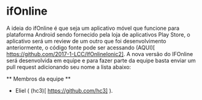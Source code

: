 # ifOnline

A ideia do ifOnline é que seja um aplicativo móvel que funcione para plataforma Android sendo fornecido pela loja de aplicativos Play Store, o aplicativo será um review de um outro que foi desenvolvimento anteriormente, o código fonte pode ser acessando (AQUI)[ https://github.com/2017-1-LCC/IfOnlineIonic2]. A nova versão do IFOnline será desenvolvida em equipe e para fazer parte da equipe basta enviar um pull request adicionando seu nome a lista abaixo:

** Membros da equipe **
* Eliel ( (hc3)[ https://github.com/hc3] ).
